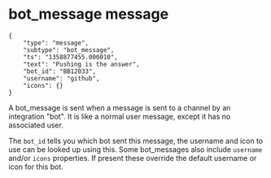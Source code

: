 # bot_message message

	{
		"type": "message",
		"subtype": "bot_message",
		"ts": "1358877455.000010",
		"text": "Pushing is the answer",
		"bot_id": "BB12033",
		"username": "github",
		"icons": {}
	}

A bot_message is sent when a message is sent to a channel by an integration
"bot". It is like a normal user message, except it has no associated user.

The `bot_id` tells you which bot sent this message, the username and icon to
use can be looked up using this. Some bot_messages also include `username`
and/or `icons` properties. If present these override the default username or
icon for this bot.
